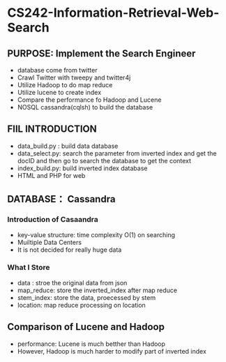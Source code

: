 # CS242-Information-Retrieval-Web-Search
## PURPOSE: Implement the Search Engineer
+ database come from twitter
+ Crawl Twitter with tweepy and twitter4j
+ Utilize Hadoop to do map reduce
+ Utilize lucene to create index
+ Compare the performance fo Hadoop and Lucene
+ NOSQL cassandra(cqlsh) to build the database
 
 ## FIIL INTRODUCTION
+ data_build.py : build data database
+ data_select.py: search the parameter from inverted index and get the docID and then go to search the database to get the context
+ index_build.py: build inverted index database
+ HTML and PHP for web

## DATABASE： Cassandra
### Introduction of Casaandra
+ key-value structure: time complexity O(1) on searching
+ Muiltiple Data Centers
+ It is not decided for really huge data
### What I Store
+ data : stroe the original data from json
+ map_reduce: store the inverted_index after map reduce
+ stem_index: store the data, proecessed by stem
+ location: map reduce processing on location

## Comparison of Lucene and Hadoop 
+ performance: Lucene is much betther than Hadoop
+ However, Hadoop is much harder to modify part of inverted index
